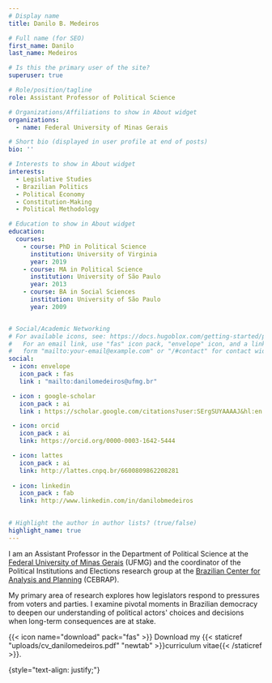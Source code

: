 ```yaml
---
# Display name
title: Danilo B. Medeiros

# Full name (for SEO)
first_name: Danilo
last_name: Medeiros

# Is this the primary user of the site?
superuser: true

# Role/position/tagline
role: Assistant Professor of Political Science

# Organizations/Affiliations to show in About widget
organizations:
  - name: Federal University of Minas Gerais

# Short bio (displayed in user profile at end of posts)
bio: ''

# Interests to show in About widget
interests:
  - Legislative Studies
  - Brazilian Politics
  - Political Economy
  - Constitution-Making
  - Political Methodology

# Education to show in About widget
education:
  courses:
    - course: PhD in Political Science
      institution: University of Virginia
      year: 2019
    - course: MA in Political Science
      institution: University of São Paulo
      year: 2013
    - course: BA in Social Sciences
      institution: University of São Paulo
      year: 2009


# Social/Academic Networking
# For available icons, see: https://docs.hugoblox.com/getting-started/page-builder/#icons
#   For an email link, use "fas" icon pack, "envelope" icon, and a link in the
#   form "mailto:your-email@example.com" or "/#contact" for contact widget.
social:
 - icon: envelope
   icon_pack : fas
   link : "mailto:danilomedeiros@ufmg.br"

 - icon : google-scholar
   icon_pack : ai
   link : https://scholar.google.com/citations?user:SErgSUYAAAAJ&hl:en

 - icon: orcid
   icon_pack : ai
   link: https://orcid.org/0000-0003-1642-5444

 - icon: lattes
   icon_pack : ai
   link: http://lattes.cnpq.br/6600809862208281
     
 - icon: linkedin
   icon_pack : fab
   link: http://www.linkedin.com/in/danilobmedeiros
   

# Highlight the author in author lists? (true/false)
highlight_name: true
---
```

I am an Assistant Professor in the Department of Political Science at the [Federal University of Minas Gerais](https://www.fafich.ufmg.br/) (UFMG) and the coordinator of the Political Institutions and Elections research group at the [Brazilian Center for Analysis and Planning](https://cebrap.org.br/) (CEBRAP).

My primary area of research explores how legislators respond to pressures from voters and parties. I examine pivotal moments in Brazilian democracy to deepen our understanding of political actors' choices and decisions when long-term consequences are at stake.

{{< icon name="download" pack="fas" >}} Download my {{< staticref "uploads/cv_danilomedeiros.pdf" "newtab" >}}curriculum vitae{{< /staticref >}}.

{style="text-align: justify;"}
